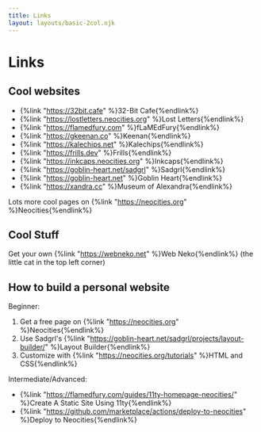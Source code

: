 ```yaml
---
title: Links
layout: layouts/basic-2col.njk
---
```


# Links

## Cool websites

- {%link "https://32bit.cafe" %}32-Bit Cafe{%endlink%}
- {%link "https://lostletters.neocities.org" %}Lost Letters{%endlink%}
- {%link "https://flamedfury.com" %}fLaMEdFury{%endlink%}
- {%link "https://gkeenan.co" %}Keenan{%endlink%}
- {%link "https://kalechips.net" %}Kalechips{%endlink%}
- {%link "https://frills.dev" %}Frills{%endlink%}
- {%link "https://inkcaps.neocities.org" %}Inkcaps{%endlink%}
- {%link "https://goblin-heart.net/sadgrl" %}Sadgrl{%endlink%}
- {%link "https://goblin-heart.net" %}Goblin Heart{%endlink%}
- {%link "https://xandra.cc" %}Museum of Alexandra{%endlink%}

Lots more cool pages on {%link "https://neocities.org" %}Neocities{%endlink%}

## Cool Stuff

Get your own {%link "https://webneko.net" %}Web Neko{%endlink%} (the little cat in the top left corner)

## How to build a personal website

Beginner:

1. Get a free page on {%link "https://neocities.org" %}Neocities{%endlink%}
2. Use Sadgrl's {%link "https://goblin-heart.net/sadgrl/projects/layout-builder/" %}Layout Builder{%endlink%}
3. Customize with {%link "https://neocities.org/tutorials" %}HTML and CSS{%endlink%}

Intermediate/Advanced:

- {%link "https://flamedfury.com/guides/11ty-homepage-neocities/" %}Create A Static Site Using 11ty{%endlink%}
- {%link "https://github.com/marketplace/actions/deploy-to-neocities" %}Deploy to Neocities{%endlink%}
